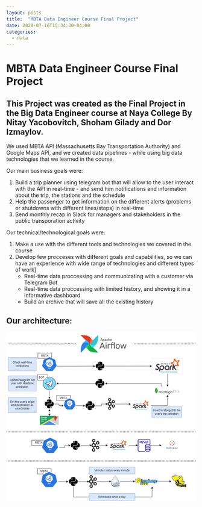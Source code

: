 ```yaml
---
layout: posts
title:  "MBTA Data Engineer Course Final Project"
date: 2020-07-16T15:34:30-04:00
categories:
  - data
---
```


# MBTA Data Engineer Course Final Project

## This Project was created as the Final Project in the Big Data Engineer course at Naya College By Nitay Yacobovitch, Shoham Gilady and Dor Izmaylov.
We used MBTA API (Massachusetts Bay Transportation Authority) and Google Maps API, and we created data pipelines - while using big data technologies that we learned in the course.

Our main business goals were:
1. Build a trip planner using telegram bot that will allow to the user interact with the API in real-time - and send him notifications and information about the trip, the stations and the schedule
2. Help the passenger to get information on the different alerts (problems or shutdowns with different lines/stops) in real-time
3. Send monthly recap in Slack for managers and stakeholders in the public transporation activity

Our technical/technological goals were:
1. Make a use with the different tools and technologies we covered in the course
2. Develop few procceses with different goals and capabilities, so we can have an experience with wide range of technologies and different types of work]
   - Real-time data proccessing and communicating with a customer via Telegram Bot
   - Real-time data proccessing with limited history, and showing it in a informative dashboard
   - Build an archive that will save all the existing history
  
## Our architecture:
  
![Screenshot](architecture.png)
